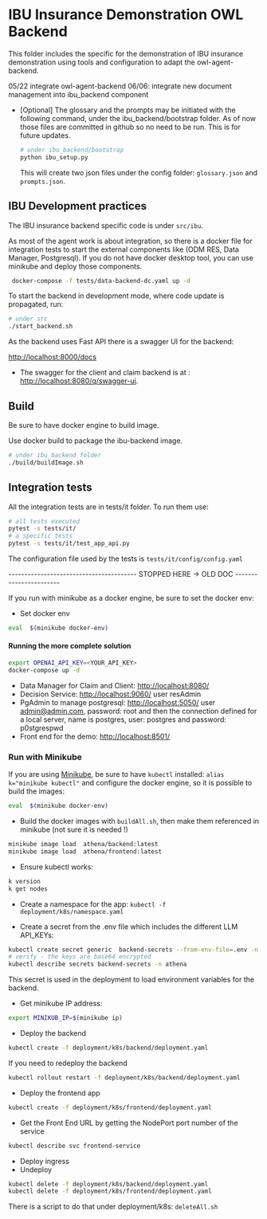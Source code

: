 # IBU Insurance Demonstration OWL Backend

This folder includes the specific for the demonstration of IBU insurance demonstration using tools and configuration to adapt the owl-agent-backend.

05/22 integrate owl-agent-backend
06/06: integrate new document management into ibu_backend component


* [Optional] The glossary and the prompts may be initiated with the following command, under the ibu_backend/bootstrap folder. As of now those files are committed in github so no need to be run. This is for future updates.

    ```sh
    # under ibu_backend/bootstrap
    python ibu_setup.py
    ```

    This will create two json files under the config folder: `glossary.json` and `prompts.json`.


## IBU Development practices

The IBU insurance backend specific code is under `src/ibu`. 

As most of the agent work is about integration, so there is a docker file for integration tests to start the external components like (ODM RES, Data Manager, Postgresql). If you do not have docker desktop tool, you can use minikube and deploy those components.

```sh
 docker-compose -f tests/data-backend-dc.yaml up -d
```

To start the backend in development mode, where code update is propagated, run:

```sh
# under src
./start_backend.sh
```

As the backend uses Fast API there is a swagger UI for the backend:

[http://localhost:8000/docs](http://localhost:8000/docs)


* The swagger for the client and claim backend is at : [http://localhost:8080/q/swagger-ui](http://localhost:8080/q/swagger-ui).

## Build

Be sure to have docker engine to build image.

Use docker build to package the ibu-backend image.

```sh
# under ibu_backend folder
./build/buildImage.sh
```


## Integration tests

All the integration tests are in tests/it folder. To run them use:

```sh
# all tests executed
pytest -s tests/it/
# a specific tests
pytest -s tests/it/test_app_api.py
```

The configuration file used by the tests is `tests/it/config/config.yaml`

---------------------------------------- STOPPED HERE -> OLD DOC -----------------------



If you run with minikube as a docker engine, be sure to set the docker env:

* Set docker env

```sh
eval  $(minikube docker-env)
```

#### Running the more complete solution

```sh
export OPENAI_API_KEY=<YOUR_API_KEY>
docker-compose up -d
```

* Data Manager for Claim and Client: [http://localhost:8080/](http://localhost:8080/)
* Decision Service: [http://localhost:9060/](http://localhost:9060/)  user resAdmin
* PgAdmin to manage postgresql: [http://localhost:5050/](http://localhost:5050/) user admin@admin.com, password: root and then the connection defined for a local server, name is postgres, user: postgres and password: p0stgrespwd
* Front end for the demo:  [http://localhost:8501/](http://localhost:8501/)


### Run with Minikube

If you are using [Minikube](https://minikube.sigs.k8s.io/docs/start/), be sure to have `kubectl` installed: `alias k="minikube kubectl"` and configure the docker engine, so it is possible to build the images:

```sh
eval  $(minikube docker-env)
```

* Build the docker images with `buildAll.sh`, then make them referenced in minikube (not sure it is needed !)

```sh
minikube image load  athena/backend:latest
minikube image load  athena/frontend:latest
```

* Ensure kubectl works:

```sh
k version
k get nodes
```

* Create a namespace for the app: `kubectl -f deployment/k8s/namespace.yaml`

* Create a secret from the .env file which includes the different LLM API_KEYs:

```sh
kubectl create secret generic  backend-secrets --from-env-file=.env -n athena
# verify - the keys are base64 encrypted
kubectl describe secrets backend-secrets -n athena
```

This secret is used in the deployment to load environment variables for the backend.

* Get minikube IP address: 

```sh
export MINIKUB_IP=$(minikube ip)
```

* Deploy the backend

```sh
kubectl create -f deployment/k8s/backend/deployment.yaml
```

If you need to redeploy the backend

```sh
kubectl rollout restart -f deployment/k8s/backend/deployment.yaml
```

* Deploy the frontend app

```sh
kubectl create -f deployment/k8s/frontend/deployment.yaml
```

* Get the Front End URL by getting the NodePort port number of the service

```sh
kubectl describe svc frontend-service
```

* Deploy ingress
* Undeploy

```sh
kubectl delete -f deployment/k8s/backend/deployment.yaml
kubectl delete -f deployment/k8s/frontend/deployment.yaml
```

There is a script to do that under deployment/k8s: `deleteAll.sh`

